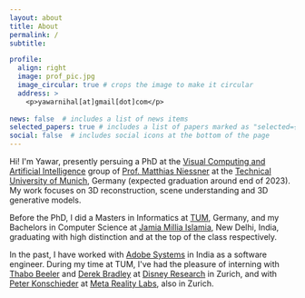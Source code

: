 ```yaml
---
layout: about
title: About
permalink: /
subtitle:

profile:
  align: right
  image: prof_pic.jpg
  image_circular: true # crops the image to make it circular
  address: >
    <p>yawarnihal[at]gmail[dot]com</p>
    
news: false  # includes a list of news items
selected_papers: true # includes a list of papers marked as "selected={true}"
social: false  # includes social icons at the bottom of the page
---
```

Hi! I'm Yawar, presently persuing a PhD at the [Visual Computing and Artificial Intelligence](https://niessnerlab.org/) group of [Prof. Matthias Niessner](https://niessnerlab.org/members/matthias_niessner/profile.html) at the [Technical University of Munich](https://www.tum.de/en/), Germany (expected graduation around end of 2023). My work focuses on 3D reconstruction, scene understanding and 3D generative models.

Before the PhD, I did a Masters in Informatics at [TUM](https://www.tum.de/en/), Germany, and my Bachelors in Computer Science at [Jamia Millia Islamia](https://www.jmi.ac.in/), New Delhi, India, graduating with high distinction and at the top of the class respectively.

In the past, I have worked with [Adobe Systems](https://www.adobe.com/) in India as a software engineer. During my time at TUM, I've had the pleasure of interning with [Thabo Beeler](https://thabobeeler.com/) and [Derek Bradley](https://people.inf.ethz.ch/~bradleyd/) at [Disney Research](https://studios.disneyresearch.com/) in Zurich, and with [Peter Konschieder](https://scholar.google.com/citations?user=CxbDDRMAAAAJ&hl=en) at [Meta Reality Labs](https://about.meta.com/realitylabs/), also in Zurich. 
